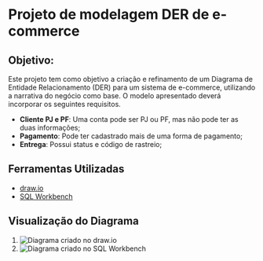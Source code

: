 # Projeto de modelagem DER de e-commerce

## Objetivo:

Este projeto tem como objetivo a criação e refinamento de um Diagrama de Entidade Relacionamento (DER) para um sistema de e-commerce, utilizando a narrativa do negócio como base. O modelo apresentado deverá incorporar os seguintes requisitos.

- **Cliente PJ e PF**: Uma conta pode ser PJ ou PF, mas não pode ter as duas informações;
- **Pagamento**: Pode ter cadastrado mais de uma forma de pagamento;
- **Entrega**: Possui status e código de rastreio;

## Ferramentas Utilizadas
- [draw.io](https://app.diagrams.net/)
- [SQL Workbench](https://www.sql-workbench.eu/)

## Visualização do Diagrama
1. ![Diagrama criado no draw.io](caminho/para/imagem.png)
2. ![Diagrama criado no SQL Workbench](caminho/para/imagem.png)


